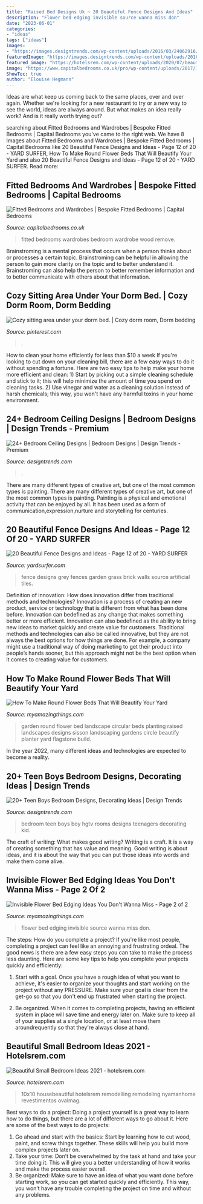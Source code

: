 ```yaml
---
title: "Raised Bed Designs Uk ~ 20 Beautiful Fence Designs And Ideas"
description: "Flower bed edging invisible source wanna miss don"
date: "2023-06-01"
categories:
- "ideas"
tags: ["ideas"]
images:
- "https://images.designtrends.com/wp-content/uploads/2016/03/24062916/Blue-Teen-Boys-Bedroom-Design.jpeg"
featuredImage: "https://images.designtrends.com/wp-content/uploads/2016/03/24062916/Blue-Teen-Boys-Bedroom-Design.jpeg"
featured_image: "https://hotelsrem.com/wp-content/uploads/2020/07/beautiful-small-bedroom-ideas-unique-25-small-bedroom-design-ideas-how-to-decorate-a-small-bedroom-of-beautiful-small-bedroom-ideas.jpg"
image: "https://www.capitalbedrooms.co.uk/pro/wp-content/uploads/2017/10/metro-fitted-bedrooms-Wardrobes-1030x673.jpg"
ShowToc: true
author: "Elouise Hegmann"
---
```



Ideas are what keep us coming back to the same places, over and over again. Whether we're looking for a new restaurant to try or a new way to see the world, ideas are always around. But what makes an idea really work? And is it really worth trying out?

	

		
searching about Fitted Bedrooms and Wardrobes | Bespoke Fitted Bedrooms | Capital Bedrooms you've came to the right web. We have 8 Images about Fitted Bedrooms and Wardrobes | Bespoke Fitted Bedrooms | Capital Bedrooms like 20 Beautiful Fence Designs and Ideas - Page 12 of 20 - YARD SURFER, How To Make Round Flower Beds That Will Beautify Your Yard and also 20 Beautiful Fence Designs and Ideas - Page 12 of 20 - YARD SURFER. Read more:
		
    
## Fitted Bedrooms And Wardrobes | Bespoke Fitted Bedrooms | Capital Bedrooms

<img loading=lazy src="https://www.capitalbedrooms.co.uk/pro/wp-content/uploads/2017/10/metro-fitted-bedrooms-Wardrobes-1030x673.jpg" onerror="this.onerror=null;this.src='https://tse3.mm.bing.net/th?id=OIP.TV4NhbIKeD-i-GZIt4-WggHaE1&amp;pid=15.1';" alt="Fitted Bedrooms and Wardrobes | Bespoke Fitted Bedrooms | Capital Bedrooms">

_Source: capitalbedrooms.co.uk_

>fitted bedrooms wardrobes bedroom wardrobe wood remove. 

	

Brainstroming is a mental process that occurs when a person thinks about or processes a certain topic. Brainstroming can be helpful in allowing the person to gain more clarity on the topic and to better understand it. Brainstroming can also help the person to better remember information and to better communicate with others about that information.

    
## Cozy Sitting Area Under Your Dorm Bed. | Cozy Dorm Room, Dorm Bedding

<img loading=lazy src="https://i.pinimg.com/736x/55/f8/38/55f8382f9e4e0c473ac6d91ca369868f--sitting-area-dorm.jpg" onerror="this.onerror=null;this.src='https://tse3.mm.bing.net/th?id=OIP.eVMFDxliNmyAjYEu6x4n0AHaJ3&amp;pid=15.1';" alt="Cozy sitting area under your dorm bed. | Cozy dorm room, Dorm bedding">

_Source: pinterest.com_

>. 

	

How to clean your home efficiently for less than $10 a week
If you're looking to cut down on your cleaning bill, there are a few easy ways to do it without spending a fortune. Here are two easy tips to help make your home more efficient and clean: 1) Start by picking out a simple cleaning schedule and stick to it; this will help minimize the amount of time you spend on cleaning tasks. 2) Use vinegar and water as a cleaning solution instead of harsh chemicals; this way, you won't have any harmful toxins in your home environment.

    
## 24+ Bedroom Ceiling Designs | Bedroom Designs | Design Trends - Premium

<img loading=lazy src="https://images.designtrends.com/wp-content/uploads/2016/01/19124710/12-Bedroom-ceiling-design.jpg" onerror="this.onerror=null;this.src='https://tse2.mm.bing.net/th?id=OIP.M87XN9H38cKT7lfC7qsT1wHaFO&amp;pid=15.1';" alt="24+ Bedroom Ceiling Designs | Bedroom Designs | Design Trends - Premium">

_Source: designtrends.com_

>. 

	

There are many different types of creative art, but one of the most common types is painting.
There are many different types of creative art, but one of the most common types is painting. Painting is a physical and emotional activity that can be enjoyed by all. It has been used as a form of communication,expression,nurture and storytelling for centuries.

    
## 20 Beautiful Fence Designs And Ideas - Page 12 Of 20 - YARD SURFER

<img loading=lazy src="http://yardsurfer.com/wp-content/uploads/2017/01/Fence-Designs-and-Ideas-12.jpg" onerror="this.onerror=null;this.src='https://tse2.mm.bing.net/th?id=OIP.tL3XiDAy2V2AW6QBwtH5UQHaKh&amp;pid=15.1';" alt="20 Beautiful Fence Designs and Ideas - Page 12 of 20 - YARD SURFER">

_Source: yardsurfer.com_

>fence designs grey fences garden grass brick walls source artificial tiles. 

	

Definition of innovation: How does innovation differ from traditional methods and technologies?
Innovation is a process of creating an new product, service or technology that is different from what has been done before. Innovation can bedefined as any change that makes something better or more efficient. Innovation can also bedefined as the ability to bring new ideas to market quickly and create value for customers. 
Traditional methods and technologies can also be called innovative, but they are not always the best options for how things are done. For example, a company might use a traditional way of doing marketing to get their product into people’s hands sooner, but this approach might not be the best option when it comes to creating value for customers.

    
## How To Make Round Flower Beds That Will Beautify Your Yard

<img loading=lazy src="http://myamazingthings.com/wp-content/uploads/2017/03/round-flower-bed.jpg" onerror="this.onerror=null;this.src='https://tse2.mm.bing.net/th?id=OIP.i1TsVcsqVqU_iyTBE_hAHwHaE5&amp;pid=15.1';" alt="How To Make Round Flower Beds That Will Beautify Your Yard">

_Source: myamazingthings.com_

>garden round flower bed landscape circular beds planting raised landscapes designs sisson landscaping gardens circle beautify planter yard flagstone build. 

	

In the year 2022, many different ideas and technologies are expected to become a reality.

    
## 20+ Teen Boys Bedroom Designs, Decorating Ideas | Design Trends

<img loading=lazy src="https://images.designtrends.com/wp-content/uploads/2016/03/24062916/Blue-Teen-Boys-Bedroom-Design.jpeg" onerror="this.onerror=null;this.src='https://tse2.mm.bing.net/th?id=OIP.dehXgvSLkc1zlCSmdlUhjAHaE8&amp;pid=15.1';" alt="20+ Teen Boys Bedroom Designs, Decorating Ideas | Design Trends">

_Source: designtrends.com_

>bedroom teen boys boy hgtv rooms designs teenagers decorating kid. 

	

The craft of writing: What makes good writing?
Writing is a craft. It is a way of creating something that has value and meaning. Good writing is about ideas, and it is about the way that you can put those ideas into words and make them come alive.

    
## Invisible Flower Bed Edging Ideas You Don&#039;t Wanna Miss - Page 2 Of 2

<img loading=lazy src="http://myamazingthings.com/wp-content/uploads/2017/04/flower-bed.jpg" onerror="this.onerror=null;this.src='https://tse3.mm.bing.net/th?id=OIP.-bUO7DpznPrgvi6mdWH-2QHaJ4&amp;pid=15.1';" alt="Invisible Flower Bed Edging Ideas You Don&#039;t Wanna Miss - Page 2 of 2">

_Source: myamazingthings.com_

>flower bed edging invisible source wanna miss don. 

	

The steps: How do you complete a project?
If you're like most people, completing a project can feel like an annoying and frustrating ordeal. The good news is there are a few easy steps you can take to make the process less daunting. Here are some key tips to help you complete your projects quickly and efficiently:
1. Start with a goal. Once you have a rough idea of what you want to achieve, it's easier to organize your thoughts and start working on the project without any PRESSURE. Make sure your goal is clear from the get-go so that you don't end up frustrated when starting the project.

2. Be organized. When it comes to completing projects, having an efficient system in place will save time and energy later on. Make sure to keep all of your supplies at a single location, or at least move them aroundrequently so that they're always close at hand.

    
## Beautiful Small Bedroom Ideas 2021 - Hotelsrem.com

<img loading=lazy src="https://hotelsrem.com/wp-content/uploads/2020/07/beautiful-small-bedroom-ideas-unique-25-small-bedroom-design-ideas-how-to-decorate-a-small-bedroom-of-beautiful-small-bedroom-ideas.jpg" onerror="this.onerror=null;this.src='https://tse2.mm.bing.net/th?id=OIP.uHthhECcPBO0EZ6KqaMyLgHaLH&amp;pid=15.1';" alt="Beautiful Small Bedroom Ideas 2021 - hotelsrem.com">

_Source: hotelsrem.com_

>10x10 housebeautiful hotelsrem remodelling remodeling nyamanhome revestimentos ovalmag. 

	

Best ways to do a project:
Doing a project yourself is a great way to learn how to do things, but there are a lot of different ways to go about it. Here are some of the best ways to do projects: 
1. Go ahead and start with the basics: Start by learning how to cut wood, paint, and screw things together. These skills will help you build more complex projects later on. 
2. Take your time: Don’t be overwhelmed by the task at hand and take your time doing it. This will give you a better understanding of how it works and make the process easier overall. 
3. Be organized: Make sure to have an idea of what you want done before starting work, so you can get started quickly and efficiently. This way, you won’t have any trouble completing the project on time and without any problems.

